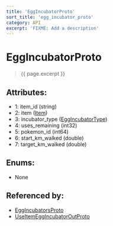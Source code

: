 ```yaml
---
title: 'EggIncubatorProto'
sort_title: 'egg_incubator_proto'
category: API
excerpt: 'FIXME: Add a description'
---
```


[comment]: <> (THIS PART IS GENERATED - AKA DON'T EDIT THIS PART MANUALLY)

# EggIncubatorProto

> {{ page.excerpt }}

## Attributes:

- 1: item_id (string)
- 2: item ([Item](../../enums/Item/))
- 3: incubator_type ([EggIncubatorType](../../enums/EggIncubatorType/))
- 4: uses_remaining (int32)
- 5: pokemon_id (int64)
- 6: start_km_walked (double)
- 7: target_km_walked (double)

## Enums:

- None

## Referenced by:

- [EggIncubatorsProto](../EggIncubatorsProto/)
- [UseItemEggIncubatorOutProto](../UseItemEggIncubatorOutProto/)

[comment]: <> (YOU CAN EDIT AFTER THIS)
